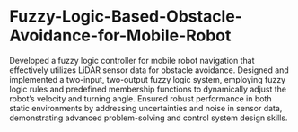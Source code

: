 # Fuzzy-Logic-Based-Obstacle-Avoidance-for-Mobile-Robot

Developed a fuzzy logic controller for mobile robot navigation that effectively utilizes LiDAR sensor data for obstacle avoidance. Designed and implemented a two-input, two-output fuzzy logic system, employing fuzzy logic rules and predefined membership functions to dynamically adjust the robot’s velocity and turning angle. Ensured robust performance in both static environments by addressing uncertainties and noise in sensor data, demonstrating advanced problem-solving and control system design skills.
